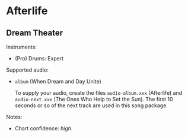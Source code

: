 # Afterlife

## Dream Theater

Instruments:

  * (Pro) Drums: Expert

Supported audio:

  * `album` (When Dream and Day Unite)

    To supply your audio, create the files `audio-album.xxx` (Afterlife)
    and `audio-next.xxx` (The Ones Who Help to Set the Sun). The first 10
    seconds or so of the next track are used in this song package.

Notes:

  * Chart confidence: *high*.

